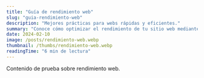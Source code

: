 ```yaml
---
title: "Guía de rendimiento web"
slug: "guia-rendimiento-web"
description: "Mejores prácticas para webs rápidas y eficientes."
summary: "Conoce cómo optimizar el rendimiento de tu sitio web mediante técnicas modernas y herramientas efectivas."
date: 2024-02-10
image: /posts/rendimiento-web.webp
thumbnail: /thumbs/rendimiento-web.webp
readingTime: "6 min de lectura"
---
```


Contenido de prueba sobre rendimiento web.
